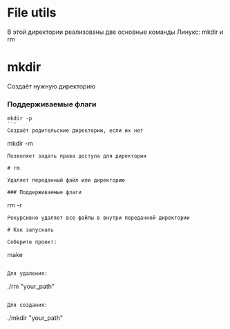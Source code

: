# File utils

В этой директории реализованы две основные команды Линукс: mkdir и rm

# mkdir

Создаёт нужную директорию

### Поддерживаемые флаги

```
mkdir -p  
``'
Создаёт родительские директории, если их нет

```
mkdir -m
```
Позволяет задать права доступа для директории

# rm

Удаляет переданный файл или директорию

### Поддерживаемые флаги

```
rm -r
```
Рекурсивно удаляет все файлы в внутри переданной директории

# Как запускать

Соберите проект:
```
make
```

Для удаления:
```
./rm "your_path"
```

Для создания:
```
./mkdir "your_path"
```
